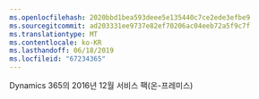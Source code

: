 ```yaml
---
ms.openlocfilehash: 2020bbd1bea593deee5e135440c7ce2ede3efbe9
ms.sourcegitcommit: ad203331ee9737e82ef70206ac04eeb72a5f9c7f
ms.translationtype: MT
ms.contentlocale: ko-KR
ms.lasthandoff: 06/18/2019
ms.locfileid: "67234365"
---
```

Dynamics 365의 2016년 12월 서비스 팩(온-프레미스)